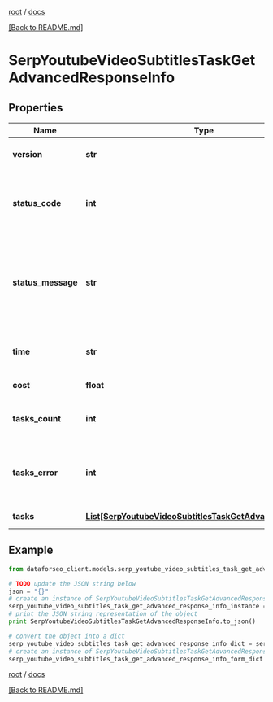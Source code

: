 [root](./../ "root") / [docs](./ "docs")

[[Back to README.md]](./../README.md "[Back to README.md]")

# SerpYoutubeVideoSubtitlesTaskGetAdvancedResponseInfo

## Properties

Name | Type | Description | Notes
------------ | ------------- | ------------- | -------------
**version** | **str** | the current version of the API | [optional]
**status_code** | **int** | general status code you can find the full list of the response codes here | [optional]
**status_message** | **str** | general informational message you can find the full list of general informational messages here | [optional]
**time** | **str** | total execution time, seconds | [optional]
**cost** | **float** | total tasks cost, USD | [optional]
**tasks_count** | **int** | the number of tasks in the tasks array | [optional]
**tasks_error** | **int** | the number of tasks in the tasks array returned with an error | [optional]
**tasks** | [**List[SerpYoutubeVideoSubtitlesTaskGetAdvancedTaskInfo]**](SerpYoutubeVideoSubtitlesTaskGetAdvancedTaskInfo.md) | array of tasks | [optional]

## Example

```python
from dataforseo_client.models.serp_youtube_video_subtitles_task_get_advanced_response_info import SerpYoutubeVideoSubtitlesTaskGetAdvancedResponseInfo

# TODO update the JSON string below
json = "{}"
# create an instance of SerpYoutubeVideoSubtitlesTaskGetAdvancedResponseInfo from a JSON string
serp_youtube_video_subtitles_task_get_advanced_response_info_instance = SerpYoutubeVideoSubtitlesTaskGetAdvancedResponseInfo.from_json(json)
# print the JSON string representation of the object
print SerpYoutubeVideoSubtitlesTaskGetAdvancedResponseInfo.to_json()

# convert the object into a dict
serp_youtube_video_subtitles_task_get_advanced_response_info_dict = serp_youtube_video_subtitles_task_get_advanced_response_info_instance.to_dict()
# create an instance of SerpYoutubeVideoSubtitlesTaskGetAdvancedResponseInfo from a dict
serp_youtube_video_subtitles_task_get_advanced_response_info_form_dict = serp_youtube_video_subtitles_task_get_advanced_response_info.from_dict(serp_youtube_video_subtitles_task_get_advanced_response_info_dict)
```

  

[root](./../ "root") / [docs](./ "docs")

[[Back to README.md]](./../README.md "[Back to README.md]")